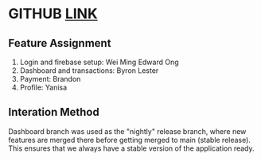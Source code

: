 # GITHUB [LINK](https://github.com/eddyboon/bankApp)

## Feature Assignment
1. Login and firebase setup: Wei Ming Edward Ong
2. Dashboard and transactions: Byron Lester
3. Payment: Brandon
4. Profile: Yanisa

## Interation Method
Dashboard branch was used as the "nightly" release branch, where new features are merged there before getting merged to main (stable release).
This ensures that we always have a stable version of the application ready.

